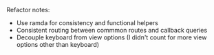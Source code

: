 Refactor notes:

- Use ramda for consistency and functional helpers
- Consistent routing between commmon routes and callback queries
- Decouple keyboard from view options (I didn't count for more view options other than keyboard)
